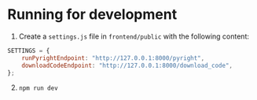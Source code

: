 # Running for development

1. Create a `settings.js` file in `frontend/public` with the following content:

```js
SETTINGS = {
    runPyrightEndpoint: "http://127.0.0.1:8000/pyright",
    downloadCodeEndpoint: "http://127.0.0.1:8000/download_code",
};
```

2. `npm run dev`
